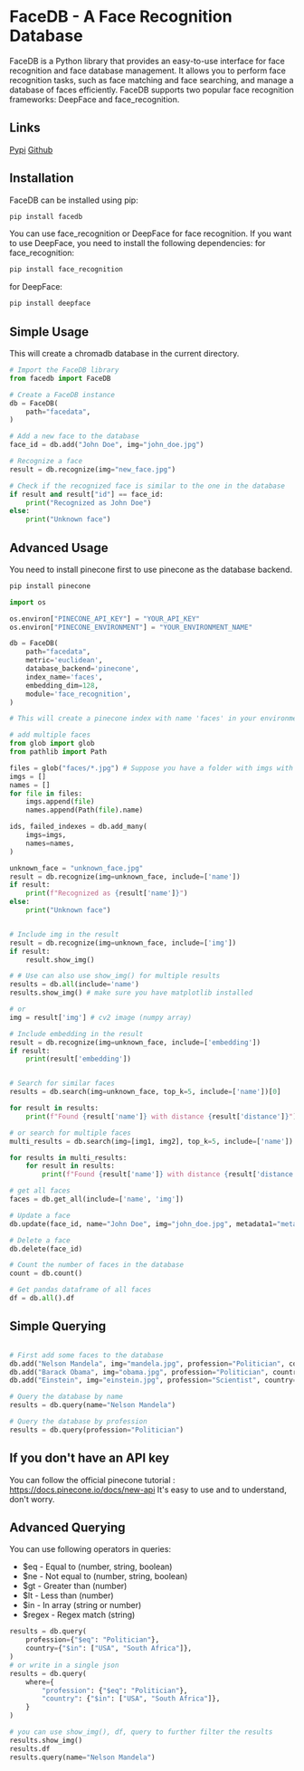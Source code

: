 # FaceDB - A Face Recognition Database

FaceDB is a Python library that provides an easy-to-use interface for face recognition and face database management. It allows you to perform face recognition tasks, such as face matching and face searching, and manage a database of faces efficiently. FaceDB supports two popular face recognition frameworks: DeepFace and face_recognition.

## Links
[Pypi](https://pypi.org/project/facedb/)
[Github](https://github.com/shhossain/facedb)

## Installation

FaceDB can be installed using pip:

```bash
pip install facedb
```

You can use face_recognition or DeepFace for face recognition. If you want to use DeepFace, you need to install the following dependencies:
for face_recognition:

```bash
pip install face_recognition
```

for DeepFace:

```bash
pip install deepface
```

## Simple Usage

This will create a chromadb database in the current directory.

```python
# Import the FaceDB library
from facedb import FaceDB

# Create a FaceDB instance
db = FaceDB(
    path="facedata",
)

# Add a new face to the database
face_id = db.add("John Doe", img="john_doe.jpg")

# Recognize a face
result = db.recognize(img="new_face.jpg")

# Check if the recognized face is similar to the one in the database
if result and result["id"] == face_id:
    print("Recognized as John Doe")
else:
    print("Unknown face")
```

## Advanced Usage

You need to install pinecone first to use pinecone as the database backend.

```bash
pip install pinecone
```

```python
import os

os.environ["PINECONE_API_KEY"] = "YOUR_API_KEY"
os.environ["PINECONE_ENVIRONMENT"] = "YOUR_ENVIRONMENT_NAME"

db = FaceDB(
    path="facedata",
    metric='euclidean',
    database_backend='pinecone',
    index_name='faces',
    embedding_dim=128,
    module='face_recognition',
)

# This will create a pinecone index with name 'faces' in your environment if it doesn't exist

# add multiple faces
from glob import glob
from pathlib import Path

files = glob("faces/*.jpg") # Suppose you have a folder with imgs with names as filenames
imgs = []
names = []
for file in files:
    imgs.append(file)
    names.append(Path(file).name)

ids, failed_indexes = db.add_many(
    imgs=imgs,
    names=names,
)

unknown_face = "unknown_face.jpg"
result = db.recognize(img=unknown_face, include=['name'])
if result:
    print(f"Recognized as {result['name']}")
else:
    print("Unknown face")


# Include img in the result
result = db.recognize(img=unknown_face, include=['img'])
if result:
    result.show_img()

# # Use can also use show_img() for multiple results
results = db.all(include='name')
results.show_img() # make sure you have matplotlib installed

# or
img = result['img'] # cv2 image (numpy array)

# Include embedding in the result
result = db.recognize(img=unknown_face, include=['embedding'])
if result:
    print(result['embedding'])


# Search for similar faces
results = db.search(img=unknown_face, top_k=5, include=['name'])[0]

for result in results:
    print(f"Found {result['name']} with distance {result['distance']}")

# or search for multiple faces
multi_results = db.search(img=[img1, img2], top_k=5, include=['name'])

for results in multi_results:
    for result in results:
        print(f"Found {result['name']} with distance {result['distance']}")

# get all faces
faces = db.get_all(include=['name', 'img']) 

# Update a face
db.update(face_id, name="John Doe", img="john_doe.jpg", metadata1="metadata1", metadata2="metadata2")

# Delete a face
db.delete(face_id)

# Count the number of faces in the database
count = db.count()

# Get pandas dataframe of all faces
df = db.all().df
```

## Simple Querying

```python

# First add some faces to the database
db.add("Nelson Mandela", img="mandela.jpg", profession="Politician", country="South Africa")
db.add("Barack Obama", img="obama.jpg", profession="Politician", country="USA")
db.add("Einstein", img="einstein.jpg", profession="Scientist", country="Germany")

# Query the database by name
results = db.query(name="Nelson Mandela")

# Query the database by profession
results = db.query(profession="Politician")
```
## If you don't have an API key

You can follow the official pinecone tutorial : https://docs.pinecone.io/docs/new-api
It's easy to use and to understand, don't worry.

## Advanced Querying

You can use following operators in queries:

- $eq - Equal to (number, string, boolean)
- $ne - Not equal to (number, string, boolean)
- $gt - Greater than (number)
- $lt - Less than (number)
- $in - In array (string or number)
- $regex - Regex match (string)

```python
results = db.query(
    profession={"$eq": "Politician"},
    country={"$in": ["USA", "South Africa"]},
)
# or write in a single json
results = db.query(
    where={
        "profession": {"$eq": "Politician"},
        "country": {"$in": ["USA", "South Africa"]},
    }
)

# you can use show_img(), df, query to further filter the results
results.show_img()
results.df
results.query(name="Nelson Mandela")

```
